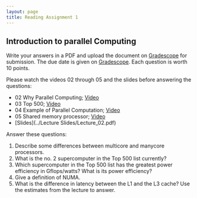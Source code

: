```yaml
---
layout: page
title: Reading Assignment 1
---
```


## Introduction to parallel Computing

Write your answers in a PDF and upload the document on [Gradescope](https://www.gradescope.com/courses/258024) for submission. The due date is given on [Gradescope](https://www.gradescope.com/courses/258024). Each question is worth 10 points. 

Please watch the videos 02 through 05 and the slides before answering the questions:

- 02 Why Parallel Computing; [Video](https://stanford-pilot.hosted.panopto.com/Panopto/Pages/Viewer.aspx?id=242a8ba4-239c-4233-ab47-acfa011bc3c8)
- 03 Top 500; [Video](https://stanford-pilot.hosted.panopto.com/Panopto/Pages/Viewer.aspx?id=344eb483-fdb4-4c2a-b19b-acfa012393bd)
- 04 Example of Parallel Computation; [Video](https://stanford-pilot.hosted.panopto.com/Panopto/Pages/Viewer.aspx?id=27f038d0-7ca5-4cea-baf7-acfa012640b5)
- 05 Shared memory processor; [Video](https://stanford-pilot.hosted.panopto.com/Panopto/Pages/Viewer.aspx?id=95db1601-8ae0-45af-93a1-acfa012c4919)
- [Slides](../Lecture Slides/Lecture_02.pdf)

Answer these questions:

1. Describe some differences between multicore and manycore processors.
1. What is the no. 2 supercomputer in the Top 500 list currently?
1. Which supercomputer in the Top 500 list has the greatest power efficiency in Gflops/watts? What is its power efficiency?
1. Give a definition of NUMA.
1. What is the difference in latency between the L1 and the L3 cache? Use the estimates from the lecture to answer.